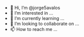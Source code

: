 - 👋 Hi, I’m @jorge5avalos
- 👀 I’m interested in ...
- 🌱 I’m currently learning ...
- 💞️ I’m looking to collaborate on ...
- 📫 How to reach me ...

<!---
jorge5avalos/jorge5avalos is a ✨ special ✨ repository because its `README.md` (this file) appears on your GitHub profile.
You can click the Preview link to take a look at your changes.
--->
